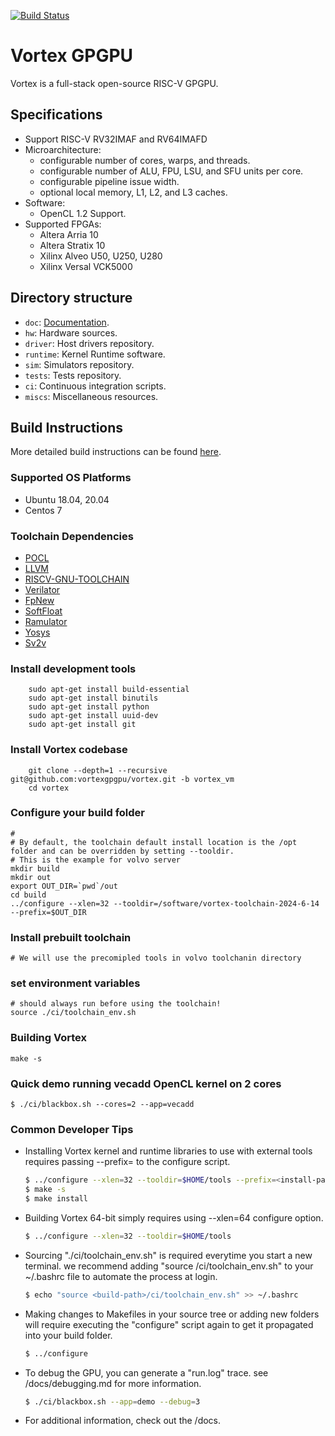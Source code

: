 [![Build Status](https://travis-ci.com/vortexgpgpu/vortex.svg?branch=master)](https://travis-ci.com/vortexgpgpu/vortex)

# Vortex GPGPU

Vortex is a full-stack open-source RISC-V GPGPU.

## Specifications

- Support RISC-V RV32IMAF and RV64IMAFD
- Microarchitecture:
    - configurable number of cores, warps, and threads.
    - configurable number of ALU, FPU, LSU, and SFU units per core.
    - configurable pipeline issue width.
    - optional local memory, L1, L2, and L3 caches.
- Software:
    - OpenCL 1.2 Support.
- Supported FPGAs:
    - Altera Arria 10
    - Altera Stratix 10
    - Xilinx Alveo U50, U250, U280
    - Xilinx Versal VCK5000

## Directory structure

- `doc`: [Documentation](docs/index.md).
- `hw`: Hardware sources.
- `driver`: Host drivers repository.
- `runtime`: Kernel Runtime software.
- `sim`: Simulators repository.
- `tests`: Tests repository.
- `ci`: Continuous integration scripts.
- `miscs`: Miscellaneous resources.

## Build Instructions
More detailed build instructions can be found [here](docs/install_vortex.md).
### Supported OS Platforms
- Ubuntu 18.04, 20.04
- Centos 7
### Toolchain Dependencies
- [POCL](http://portablecl.org/)
- [LLVM](https://llvm.org/)
- [RISCV-GNU-TOOLCHAIN](https://github.com/riscv-collab/riscv-gnu-toolchain)
- [Verilator](https://www.veripool.org/verilator)
- [FpNew](https://github.com/pulp-platform/fpnew.git)
- [SoftFloat](https://github.com/ucb-bar/berkeley-softfloat-3.git)
- [Ramulator](https://github.com/CMU-SAFARI/ramulator.git)
- [Yosys](https://github.com/YosysHQ/yosys)
- [Sv2v](https://github.com/zachjs/sv2v)
### Install development tools
```
    sudo apt-get install build-essential
    sudo apt-get install binutils
    sudo apt-get install python
    sudo apt-get install uuid-dev
    sudo apt-get install git
```
### Install Vortex codebase
```
    git clone --depth=1 --recursive git@github.com:vortexgpgpu/vortex.git -b vortex_vm
    cd vortex
```

### Configure your build folder
    # 
    # By default, the toolchain default install location is the /opt folder and can be overridden by setting --tooldir.
    # This is the example for volvo server
    mkdir build
    mkdir out
    export OUT_DIR=`pwd`/out
    cd build
    ../configure --xlen=32 --tooldir=/software/vortex-toolchain-2024-6-14 --prefix=$OUT_DIR

### Install prebuilt toolchain
    # We will use the precomipled tools in volvo toolchanin directory
    
### set environment variables
    # should always run before using the toolchain!
    source ./ci/toolchain_env.sh
    
### Building Vortex
    make -s
    
### Quick demo running vecadd OpenCL kernel on 2 cores
    $ ./ci/blackbox.sh --cores=2 --app=vecadd

### Common Developer Tips
- Installing Vortex kernel and runtime libraries to use with external tools requires passing --prefix=<install-path> to the configure script.
    ```sh
    $ ../configure --xlen=32 --tooldir=$HOME/tools --prefix=<install-path>
    $ make -s
    $ make install
    ``````
- Building Vortex 64-bit simply requires using --xlen=64 configure option.
    ```sh
    $ ../configure --xlen=32 --tooldir=$HOME/tools
    ```
- Sourcing "./ci/toolchain_env.sh" is required everytime you start a new terminal. we recommend adding "source <build-path>/ci/toolchain_env.sh" to your ~/.bashrc file to automate the process at login.
    ```sh
    $ echo "source <build-path>/ci/toolchain_env.sh" >> ~/.bashrc
    ```
- Making changes to Makefiles in your source tree or adding new folders will require executing the "configure" script again to get it propagated into your build folder.
    ```sh
    $ ../configure
    ```
- To debug the GPU, you can generate a "run.log" trace. see /docs/debugging.md for more information.
    ```sh
    $ ./ci/blackbox.sh --app=demo --debug=3
    ```
- For additional information, check out the /docs.
